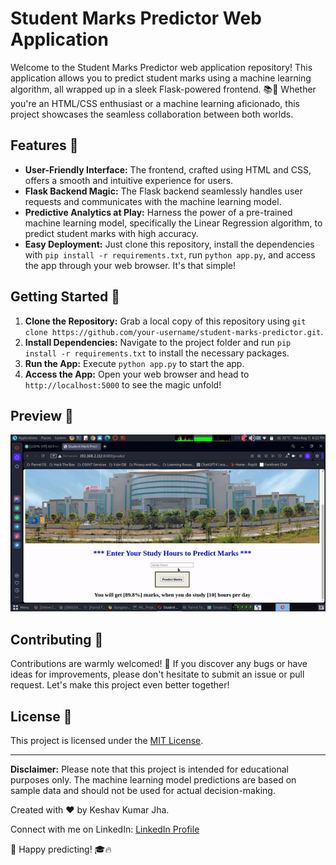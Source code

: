 # Student Marks Predictor Web Application

Welcome to the Student Marks Predictor web application repository! This application allows you to predict student marks using a machine learning algorithm, all wrapped up in a sleek Flask-powered frontend. 📚🔮 Whether you're an HTML/CSS enthusiast or a machine learning aficionado, this project showcases the seamless collaboration between both worlds.

## Features 🌟

- **User-Friendly Interface:** The frontend, crafted using HTML and CSS, offers a smooth and intuitive experience for users.
- **Flask Backend Magic:** The Flask backend seamlessly handles user requests and communicates with the machine learning model.
- **Predictive Analytics at Play:** Harness the power of a pre-trained machine learning model, specifically the Linear Regression algorithm, to predict student marks with high accuracy.
- **Easy Deployment:** Just clone this repository, install the dependencies with `pip install -r requirements.txt`, run `python app.py`, and access the app through your web browser. It's that simple!

## Getting Started 🚀

1. **Clone the Repository:** Grab a local copy of this repository using `git clone https://github.com/your-username/student-marks-predictor.git`.
2. **Install Dependencies:** Navigate to the project folder and run `pip install -r requirements.txt` to install the necessary packages.
3. **Run the App:** Execute `python app.py` to start the app.
4. **Access the App:** Open your web browser and head to `http://localhost:5000` to see the magic unfold!

## Preview 📸

<p align="center">
  <img src="static/images/webapp.gif" alt="App Preview">
</p>

## Contributing 🤝

Contributions are warmly welcomed! 🙌 If you discover any bugs or have ideas for improvements, please don't hesitate to submit an issue or pull request. Let's make this project even better together!

## License 📜

This project is licensed under the [MIT License](LICENSE).

---

**Disclaimer:** Please note that this project is intended for educational purposes only. The machine learning model predictions are based on sample data and should not be used for actual decision-making.

Created with ❤️ by Keshav Kumar Jha.

Connect with me on LinkedIn: [LinkedIn Profile](https://www.linkedin.com/in/keshav-kumar-jha-149787247)

🚀 Happy predicting! 🎓🔥
